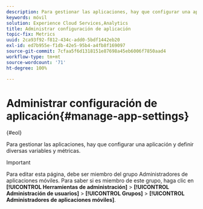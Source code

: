 ```yaml
---
description: Para gestionar las aplicaciones, hay que configurar una aplicación y definir diversas variables y métricas.
keywords: móvil
solution: Experience Cloud Services,Analytics
title: Administrar configuración de aplicación
topic-fix: Metrics
uuid: 2ca93f92-f812-434c-add0-5bdf1442eb20
exl-id: ed7b955e-f1db-42e5-95b4-a4fb8f169097
source-git-commit: 7cfaa5f6d1318151e87698a45eb6006f7850aad4
workflow-type: tm+mt
source-wordcount: '71'
ht-degree: 100%

---
```


# Administrar configuración de aplicación{#manage-app-settings}

{#eol}

Para gestionar las aplicaciones, hay que configurar una aplicación y definir diversas variables y métricas.

>[!IMPORTANT]
>
>Para editar esta página, debe ser miembro del grupo Administradores de aplicaciones móviles. Para saber si es miembro de este grupo, haga clic en **[!UICONTROL Herramientas de administración]** > **[!UICONTROL Administración de usuarios]** > **[!UICONTROL Grupos]** > **[!UICONTROL Administradores de aplicaciones móviles]**.
